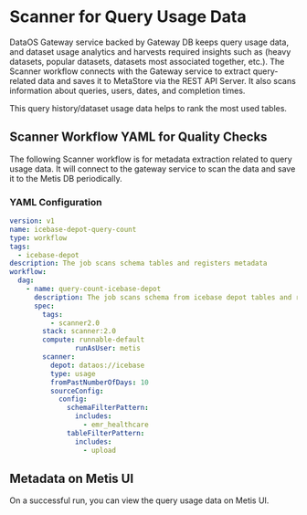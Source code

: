 # Scanner for Query Usage Data

DataOS Gateway service backed by Gateway DB  keeps query usage data, and dataset usage analytics and harvests required insights such as (heavy datasets, popular datasets, datasets most associated together, etc.). The Scanner workflow connects with the Gateway service to extract query-related data and saves it to MetaStore via the REST API Server.  It also scans information about queries, users, dates, and completion times.

This query history/dataset usage data helps to rank the most used tables.

## Scanner Workflow YAML for Quality Checks

The following Scanner workflow is for metadata extraction related to query usage data. It will connect to the gateway service to scan the data and save it to the Metis DB periodically.

### YAML Configuration 

```yaml
version: v1
name: icebase-depot-query-count
type: workflow
tags:
  - icebase-depot
description: The job scans schema tables and registers metadata
workflow:
  dag:
    - name: query-count-icebase-depot
      description: The job scans schema from icebase depot tables and registers metadata to metis2
      spec:
        tags:
          - scanner2.0
        stack: scanner:2.0
        compute: runnable-default
				runAsUser: metis
        scanner:
          depot: dataos://icebase
          type: usage
          fromPastNumberOfDays: 10
          sourceConfig:
            config:
              schemaFilterPattern:
                includes:
                  - emr_healthcare
              tableFilterPattern:
                includes:
                  - upload
```

## Metadata on Metis UI

On a successful run, you can view the query usage data on Metis UI.